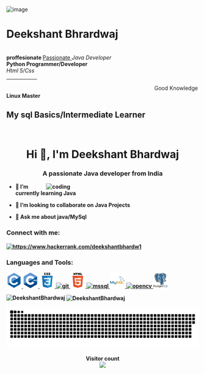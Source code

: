 ![image](https://user-images.githubusercontent.com/93893639/202850203-f7fcfc31-a646-441a-8061-bbfc31657586.png)




<h1>Deekshant Bhrardwaj</h1><br>
<b>proffesionate </b>  <u> Passionate </u>  <em>Java Developer</em><br>
<b>Python Programmer/Developer</b><br>
<i>Html 5/Css</i><br>
<hr width="80px" height="40px" color="red" />
<marquee>Good Knowledge of Bash<br></marquee>
<b>Linux Master<b><br>
  <h2> My sql Basics/Intermediate Learner</h2><br>


<h1 align="center">Hi 👋, I'm Deekshant Bhardwaj</h1>
<h3 align="center">A passionate Java developer from India</h3>
<img align="right" alt="coding" width="400" src="https://media.tenor.com/y2JXkY1pXkwAAAAM/cat-computer.gif">








- 🌱 I’m currently learning **Java**

- 👯 I’m looking to collaborate on **Java Projects**

- 💬 Ask me about **java/MySql**

<h3 align="left">Connect with me:</h3>
<p align="left">

 


<a href="https://www.hackerrank.com/deekshantbhardw1" target="blank"><img align="center" src="https://raw.githubusercontent.com/rahuldkjain/github-profile-readme-generator/master/src/images/icons/Social/hackerrank.svg" alt="https://www.hackerrank.com/deekshantbhardw1" height="30" width="40" /></a>



<h3 align="left">Languages and Tools:</h3>
<p align="left"> <a href="https://www.cprogramming.com/" target="_blank" rel="noreferrer"> <img src="https://raw.githubusercontent.com/devicons/devicon/master/icons/c/c-original.svg" alt="c" width="40" height="40"/> </a> <a href="https://www.w3schools.com/cpp/" target="_blank" rel="noreferrer"> <img src="https://raw.githubusercontent.com/devicons/devicon/master/icons/cplusplus/cplusplus-original.svg" alt="cplusplus" width="40" height="40"/> </a> <a href="https://www.w3schools.com/css/" target="_blank" rel="noreferrer"> <img src="https://raw.githubusercontent.com/devicons/devicon/master/icons/css3/css3-original-wordmark.svg" alt="css3" width="40" height="40"/> </a> <a href="https://git-scm.com/" target="_blank" rel="noreferrer"> <img src="https://www.vectorlogo.zone/logos/git-scm/git-scm-icon.svg" alt="git" width="40" height="40"/> </a> <a href="https://www.w3.org/html/" target="_blank" rel="noreferrer"> <img src="https://raw.githubusercontent.com/devicons/devicon/master/icons/html5/html5-original-wordmark.svg" alt="html5" width="40" height="40"/> </a> <a href="https://www.microsoft.com/en-us/sql-server" target="_blank" rel="noreferrer"> <img src="https://www.svgrepo.com/show/303229/microsoft-sql-server-logo.svg" alt="mssql" width="40" height="40"/> </a> <a href="https://www.mysql.com/" target="_blank" rel="noreferrer"> <img src="https://raw.githubusercontent.com/devicons/devicon/master/icons/mysql/mysql-original-wordmark.svg" alt="mysql" width="40" height="40"/> </a> <a href="https://opencv.org/" target="_blank" rel="noreferrer"> <img src="https://www.vectorlogo.zone/logos/opencv/opencv-icon.svg" alt="opencv" width="40" height="40"/> </a> <a href="https://www.postgresql.org" target="_blank" rel="noreferrer"> <img src="https://raw.githubusercontent.com/devicons/devicon/master/icons/postgresql/postgresql-original-wordmark.svg" alt="postgresql" width="40" height="40"/> </a> </p>
<p><img align="left" src="https://github-readme-stats.vercel.app/api/top-langs?username=DeekshantBhardwaj&show_icons=true&locale=en&layout=compact" alt="DeekshantBhardwaj" /></p>

<p>&nbsp;<img align="center" src="https://github-readme-stats.vercel.app/api?username=DeekshantBhardwaj&show_icons=true&locale=en" alt="DeekshantBhardwaj" /></p>

<a href=#><img src="contributions.svg"></a>

<p align="center"> 
  Visitor count<br>
  <img src="https://profile-counter.glitch.me/DeekshantBhardwaj/count.svg" />
</p>






